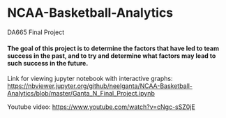 # NCAA-Basketball-Analytics
DA665 Final Project

#### The goal of this project is to determine the factors that have led to team success in the past, and to try and determine what factors may lead to such success in the future.

Link for viewing jupyter notebook with interactive graphs:
https://nbviewer.jupyter.org/github/neelganta/NCAA-Basketball-Analytics/blob/master/Ganta_N_Final_Project.ipynb


Youtube video:
https://www.youtube.com/watch?v=cNgc-sSZ0jE
